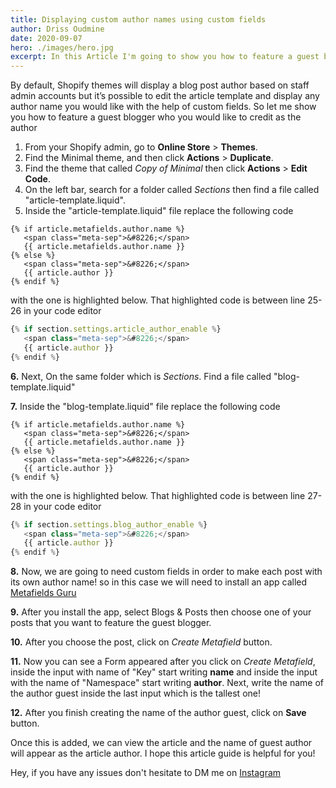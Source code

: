 ```yaml
---
title: Displaying custom author names using custom fields
author: Driss Oudmine
date: 2020-09-07
hero: ./images/hero.jpg
excerpt: In this Article I'm going to show you how to feature a guest blogger who you would like to credit as the author.
---
```

By default, Shopify themes will display a blog post author based on staff admin accounts but it’s possible to edit the article template and display any author name you would like with the help of custom fields. So let me show you how to feature a guest blogger who you would like to credit as the author

1. From your Shopify admin, go to **Online Store** > **Themes**.
2. Find the Minimal theme, and then click **Actions** > **Duplicate**.
3. Find the theme that called *Copy of Minimal* then click **Actions** > **Edit Code**.
4. On the left bar, search for a folder called *Sections* then find a file called "article-template.liquid".
5. Inside the "article-template.liquid" file replace the following code 
```
{% if article.metafields.author.name %}
   <span class="meta-sep">&#8226;</span>
   {{ article.metafields.author.name }}
{% else %}
   <span class="meta-sep">&#8226;</span>
   {{ article.author }}
{% endif %}
```
with the one is highlighted below. That highlighted code is between line 25-26 in your code editor
```js {2-3}
{% if section.settings.article_author_enable %}
   <span class="meta-sep">&#8226;</span>
   {{ article.author }}
{% endif %}
```
**6.** Next, On the same folder which is *Sections*. Find a file called "blog-template.liquid" 

**7.** Inside the "blog-template.liquid" file replace the following code 
```
{% if article.metafields.author.name %}
   <span class="meta-sep">&#8226;</span>
   {{ article.metafields.author.name }}
{% else %}
   <span class="meta-sep">&#8226;</span>
   {{ article.author }}
{% endif %}
```
with the one is highlighted below. That highlighted code is between line 27-28 in your code editor
```js {2-3}
{% if section.settings.blog_author_enable %}
   <span class="meta-sep">&#8226;</span>
   {{ article.author }}
{% endif %}
```
**8.** Now, we are going to need custom fields in order to make each post with its own author name! so in this case we
will need to install an app called [Metafields
Guru](https://apps.shopify.com/metafields-editor-2?surface_detail=metafields&surface_inter_position=1&surface_intra_position=4&surface_type=search)

**9.** After you install the app, select Blogs & Posts then choose one of your posts that you want to feature the guest blogger.

**10.** After you choose the post, click on *Create Metafield* button.

**11.** Now you can see a Form appeared after you click on *Create Metafield*, inside the input with name of "Key" start writing **name** and inside the input with the name of "Namespace" start writing **author**. Next, write the name of the author guest inside the last input which is the tallest one!

**12.** After you finish creating the name of the author guest, click on **Save** button. 

Once this is added, we can view the article and the name of guest author will appear as the article author. I hope this article guide is helpful for you!

Hey, if you have any issues don't hesitate to DM me on [Instagram](https://www.instagram.com/oudriss95)